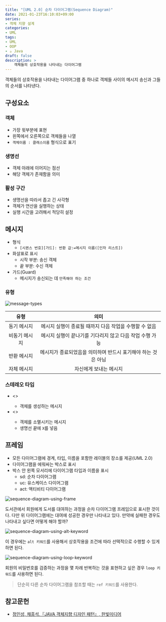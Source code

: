 ```yaml
---
title: "[UML 2.0] 순차 다이어그램(Sequence Diagram)"
date: 2021-01-23T16:10:03+09:00
series:
- 객체 지향 설계
categories:
- UML
tags:
- UML
- OOP
- ☕️ Java
draft: false
description: >
    객체들의 상호작용을 나타내는 다이어그램
---
```


객체들의 상호작용을 나타내는 다이어그램 중 하나로 객체들 사이의 메시지 송신과 그들의 순서를 나타낸다.

구성요소
---

### 객체

- 가장 윗부분에 표현
- 왼쪽에서 오른쪽으로 객체들을 나열
- `객체이름 : 클래스이름` 형식으로 표기

### 생명선

- 객체 아래에 이어지는 점선
- 해당 객체가 존재함을 의미

### 활성 구간

- 생명선을 따라서 좁고 긴 사각형
- 객체가 연산을 실행하는 상태
- 실행 시간을 고려해서 적당히 설정

메시지
---

- 형식
    - `[시퀸스 번호][가드]: 반환 값:=메시지 이름([인자 리스트])`
- 화살표로 표시
    - 시작 부분: 송신 객체
    - 끝 부분: 수신 객체
- 가드(Guard)
    - 메시지가 송신되는 데 `만족해야 하는 조건`

### 유형

![message-types](/images/uml/sequence-diagram/message-types.jpg#center)

| 유형 | 의미 |
|:----:|:----:|
| 동기 메시지 | 메시지 실행이 종료될 때까지 다음 작업을 수행할 수 없음 |
| 비동기 메시지 | 메시지 실행이 끝나기를 기다리지 않고 다음 작업 수행 가능 |
| 반환 메시지 | 메시지가 종료되었음을 의미하며 반드시 표기해야 하는 것은 아님 |
| 자체 메시지 | 자신에게 보내는 메시지 |

### 스테레오 타입

- <<create>>
    - 객체를 생성하는 메시지
- <<destroy>>
    - 객체를 소멸시키는 메시지
    - 생명선 끝에 `X`를 넣음

프레임
---

- 모든 다이어그램에 경계, 타입, 이름을 포함한 레이블의 장소를 제공(UML 2.0)
- 다이어그램을 에워싸는 박스로 표시
- 박스 안 왼쪽 모서리에 다이어그램 타입과 이름을 표시
    - sd: 순차 다이어그램
    - uc: 유스케이스 다이어그램
    - act: 액티비티 다이어그램

![sequence-diagram-using-frame](/images/uml/sequence-diagram/sequence-diagram-using-frame.jpg#center)

도서관에서 회원에게 도서를 대여하는 과정을 순차 다이어그램 프레임으로 표시한 것이다. 다만 위 다이어그램에는 대여에 성공한 경우만 나타내고 있다. 만약에 실패한 경우도 나타내고 싶다면 어떻게 해야 할까?

![sequence-diagram-using-alt-keyword](/images/uml/sequence-diagram/sequence-diagram-using-alt-keyword.jpg#center)

이 경우에는 `alt 키워드`를 사용해서 상호작용을 조건에 따라 선택적으로 수행할 수 있게 하면 된다. 

![sequence-diagram-using-loop-keyword](/images/uml/sequence-diagram/sequence-diagram-using-loop-keyword.jpg#center)

회원의 비밀번호를 검증하는 과정을 몇 차례 반복하는 것을 표현하고 싶은 경우 `loop 키워드`를 사용하면 된다.

> 단순히 다른 순차 다이어그램을 참조할 때는 `ref 키워드`를 사용한다.

참고문헌
---

- [정인성, 채흥석,『JAVA 객체지향 디자인 패턴』, 한빛미디어](http://www.yes24.com/Product/Goods/12501269)
